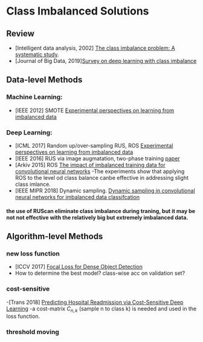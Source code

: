 # Class Imbalanced Solutions

## Review
- [Intelligent data analysis, 2002] [The class imbalance problem: A systematic study](https://content.iospress.com/download/intelligent-data-analysis/ida00103?id=intelligent-data-analysis%2Fida00103).
- [Journal of Big Data, 2019][Survey on deep learning with class imbalance](https://link.springer.com/content/pdf/10.1186/s40537-019-0192-5.pdf)
         
         
## Data-level Methods
   ### Machine Learning: 
   - [IEEE 2012] SMOTE [Experimental perspectives on learning from imbalanced data](https://ieeexplore.ieee.org/xpl/RecentIssue.jsp?punumber=3477)
   ### Deep Learning: 
   - [ICML 2017] Random up/over-sampling RUS, ROS [Experimental perspectives on learning from imbalanced data](https://dl.acm.org/doi/abs/10.1145/1273496.1273614)
   - [IEEE 2016] RUS via image augmatation, two-phase training [paper](https://www.diva-portal.org/smash/get/diva2:811111/FULLTEXT01.pdf)
   - [Arkiv 2015] ROS [The impact of imbalanced training data for convolutional neural networks](https://www.diva-portal.org/smash/get/diva2:811111/FULLTEXT01.pdf)
      -The experiments show that applying ROS to the level od class balance canbe effective in addressing slight class imlance.
   - [IEEE MIPR 2018] Dynamic sampling. [Dynamic sampling in convolutional neural networks for imbalanced data classifcation](https://ieeexplore.ieee.org/document/8396983)
   #### the use of RUScan eliminate class imbalance during traning, but it may be not not effective with the relatively big but extremely imbalanced data. 


## Algorithm-level Methods
  ### new loss function
  - [ICCV 2017] [Focal Loss for Dense Object Detection](https://openaccess.thecvf.com/content_ICCV_2017/papers/Lin_Focal_Loss_for_ICCV_2017_paper.pdf)
  - How to determine the best model? class-wise acc on validation set?
  ### cost-sensitive
   -[Trans 2018] [Predicting Hospital Readmission via Cost-Sensitive Deep Learning](https://ieeexplore.ieee.org/stamp/stamp.jsp?tp=&arnumber=8338085&tag=1)
   -a cost-matrix $C_{n,k}$ (sample n to class k) is needed and used in the loss function. 
  
  ### threshold moving 

